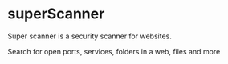# superScanner
Super scanner is a security scanner for websites.

Search for open ports, services, folders in a web, files and more
